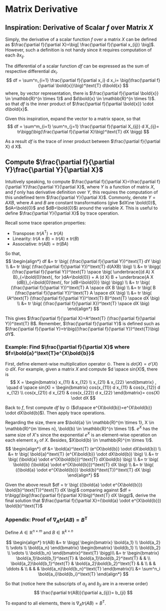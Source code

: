 # Matrix Derivative

## Inspiration: Derivative of Scalar $f$ over Matrix $X$

Simply, the derivative of a scalar function $f$ over a matrix $X$ can be defined as $\frac{\partial f}{\partial X}=\big[ \frac{\partial f}{\partial x_{ij}} \big]$.
However, such a definition is not handy since it requires computation of each $\partial x_{ij}$.

The differential of a scalar function $df$ can be expressed as the sum of respective differential $d x_i$. 
$$
df = \sum^n_{i=1} \frac{\partial f}{\partial x_i} d x_i= \big(\frac{\partial f}{\partial \bold{x}}\big)^\text{T} d\bold{x}
$$
where, by vector representation, there is $\frac{\partial f}{\partial \bold{x}} \in \mathbb{R}^{n \times 1}$ and $d\bold{x} \in \mathbb{R}^{n \times 1}$. so that $df$ is the inner product of $\frac{\partial f}{\partial \bold{x}} \cdot d\bold{x}$.

Given this inspiration, expand the vector to a matrix space, so that
$$
df = \sum^m_{i=1} \sum^n_{j=1} \frac{\partial f}{\partial X_{ij}} d X_{ij}= tr\bigg(\big(\frac{\partial f}{\partial X}\big)^\text{T} dX \bigg)
$$

As a result $df$ is the trace of inner product between $\frac{\partial f}{\partial X} d X$.

## Compute $\frac{\partial f}{\partial Y}\frac{\partial Y}{\partial X}$

Intuitively speaking, to compute $\frac{\partial f}{\partial X}=\frac{\partial f}{\partial Y}\frac{\partial Y}{\partial X}$, where $Y$ is a function of matrix $X$, and $f$ only has derivative definition over $Y$, this requires the computation of this undefined term $\frac{\partial Y}{\partial X}$. Commonly, denote $Y=AXB$, where $A$ and $B$ are constant transformations (give $dX\ne \bold{0}$, $dA=\bold{0}$ and $dB=\bold{0}$) around the variable $X$. This is useful to define $\frac{\partial Y}{\partial X}$ by trace operation.

Recall some trace operation properties:
* Transpose: $tr(A^\text{T})=tr(A)$
* Linearity: $tr(A\pm B)=tr(A)\pm tr(B)$
* Associative: $tr(AB)=tr(BA)$

So that, 
$$
\begin{align*}
df &= tr \big(
    (\frac{\partial f}{\partial Y})^\text{T} dY
\big)
\\ &=
tr \big(
    (\frac{\partial f}{\partial Y})^\text{T} d(AXB)
\big)
\\ &=
tr \bigg(
    (\frac{\partial f}{\partial Y})^\text{T} \space \big( \underbrace{(d A) X B}_{=\bold{0}\text{, for }dA=\bold{0}} + A (d X) B +  \underbrace{A X (dB)}_{=\bold{0}\text{, for }dB=\bold{0}} \big)
\bigg)
\\ &=
tr \big(
    (\frac{\partial f}{\partial Y})^\text{T} A \space dX B
\big)
\\ &=
tr \big(
    B (\frac{\partial f}{\partial Y})^\text{T} A \space dX
\big)
\\ &=
tr \big(
    (A^\text{T} (\frac{\partial f}{\partial Y})^\text{T} B)^\text{T} \space dX
\big)
\\ &=
tr \big(
    (\frac{\partial f}{\partial X})^\text{T} \space dX
\big)
\end{align*}
$$

This gives $\frac{\partial f}{\partial X}=A^\text{T} (\frac{\partial f}{\partial Y})^\text{T} B$. Remember, $\frac{\partial f}{\partial Y}$ is defined such as $\frac{\partial f}{\partial Y}=tr\big((\frac{\partial f}{\partial Y})^\text{T}\big) dY$.

### Example: Find $\frac{\partial f}{\partial X}$ where $f=\bold{a}^\text{T}e^{X\bold{b}}$

First, define element-wise multiplication operator $\odot$.
There is $d\sigma(X)=\sigma'(X) \odot dX$.
For example, given a matrix $X$ and compute $d \space sin(X)$, there is
$$
X = \begin{bmatrix}
    x_{11} & x_{12} \\
    x_{21} & x_{22}
\end{bmatrix}
, \quad
d \space sin(X) = 
\begin{bmatrix}
    cos(x_{11}) d x_{11} & cos(x_{12}) d x_{12} \\
    cos(x_{21}) d x_{21} & cos(x_{22}) d x_{22}
\end{bmatrix}=
cos(X) \odot dX
$$

Back to $f$, first compute $df$ by $\odot$ ($d\space e^{X\bold{b}}=e^{X\bold{b}} \odot dX\bold{b}$). Then apply trace operations.

Regarding the size, there are $\bold{a} \in \mathbb{R}^{m \times 1}, X \in \mathbb{R}^{m \times n}, \bold{b} \in \mathbb{R}^{n \times 1}$. $e^{X}$ has the same size of $X$'s since the exponential $e^{X}$ is an element-wise operation on each element $x_{ij}$ of $X$. Besides, $X\bold{b} \in \mathbb{R}^{m \times 1}$.
$$
\begin{align*}
    df &= \bold{a}^\text{T} (e^{X\bold{b}} \odot dX\bold{b})
    \\ &=
    tr \big(
        \bold{a}^\text{T} (e^{X\bold{b}} \odot dX\bold{b})
    \big)
    \\ &=
    tr \big(
        (\bold{a} \odot e^{X\bold{b}})^\text{T} dX\bold{b}
    \big)
    \\ &=
    tr \big(
        \bold{b} (\bold{a} \odot e^{X\bold{b}})^\text{T} dX
    \big)
    \\ &=
    tr \big(
        ((\bold{a} \odot e^{X\bold{b}}) \bold{b}^\text{T})^\text{T} dX
    \big)
\end{align*}
$$

Given the above result $df  =  tr \big(   ((\bold{a} \odot e^{X\bold{b}}) \bold{b}^\text{T})^\text{T} dX    \big)$ comparing against $df = tr\bigg(\big(\frac{\partial f}{\partial X}\big)^\text{T} dX \bigg)$, derive the final solution that $\frac{\partial f}{\partial X}=(\bold{a} \odot e^{X\bold{b}}) \bold{b}^\text{T}$

### Appendix: Proof of $\nabla_A tr(AB) = B^\text{T}$

Define $A \in \mathbb{R}^{n \times m}$ and $B \in \mathbb{R}^{k \times n}$

$$
\begin{align*}
tr(AB) &=
tr \bigg(
    \begin{bmatrix}
    \bold{a_1} \\
    \bold{a_2} \\
    \vdots \\
    \bold{a_n}
\end{bmatrix}
\begin{bmatrix}
    \bold{b_1} \\
    \bold{b_2} \\
    \vdots \\
    \bold{b_n}
\end{bmatrix}^\text{T}
\bigg)\\ &=
tr \begin{bmatrix}
    \bold{a_1}\bold{b_1}^\text{T} & \bold{a_1}\bold{b_2}^\text{T} & &  \\
    \bold{a_2}\bold{b_1}^\text{T} & \bold{a_2}\bold{b_2}^\text{T} & & \\
    & & \ddots & \\
    & & & \bold{a_n}\bold{b_n}^\text{T}
\end{bmatrix}\\ &=
\sum^n_i \bold{a_i}\bold{b_i}^\text{T}
\end{align*}
$$

So that (notice here the subscripts of $a_{ij}$ and $b_{ji}$ are in a reverse order)
$$
\frac{\partial tr(AB)}{\partial a_{ij}}=
b_{ji}
$$

To expand to all elements, there is $\nabla_A tr(AB) = B^\text{T}$. 

